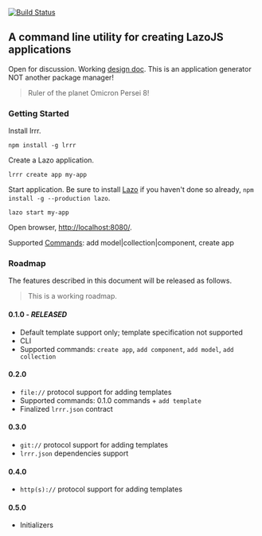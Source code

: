 [![Build Status](https://travis-ci.org/jstrimpel/lrrr.svg?branch=master)](https://travis-ci.org/jstrimpel/lrrr)

## A command line utility for creating LazoJS applications

Open for discussion. Working [design doc](https://github.com/jstrimpel/lrrr/wiki/Design-Doc). 
This is an application generator NOT another package manager!

> Ruler of the planet Omicron Persei 8!

### Getting Started

Install lrrr.
```shell
npm install -g lrrr
```

Create a Lazo application.
```shell
lrrr create app my-app
```

Start application. Be sure to install [Lazo](https://github.com/walmartlabs/lazojs) if you haven't 
done so already, `npm install -g --production lazo`.
```shell
lazo start my-app
```

Open browser, [http://localhost:8080/](http://localhost:8080/).

Supported [Commands](https://github.com/jstrimpel/lrrr/wiki/Design-Doc#api): 
add model|collection|component, create app  

### Roadmap
The features described in this document will be released as follows.

> This is a working roadmap.

#### 0.1.0 - _*RELEASED*_

* Default template support only; template specification not supported
* CLI
* Supported commands: `create app`, `add component`, `add model`, `add collection`

#### 0.2.0

* `file://` protocol support for adding templates
* Supported commands: 0.1.0 commands + `add template`
* Finalized `lrrr.json` contract

#### 0.3.0

* `git://` protocol support for adding templates
* `lrrr.json` dependencies support

#### 0.4.0

* `http(s)://` protocol support for adding templates

#### 0.5.0

* Initializers
